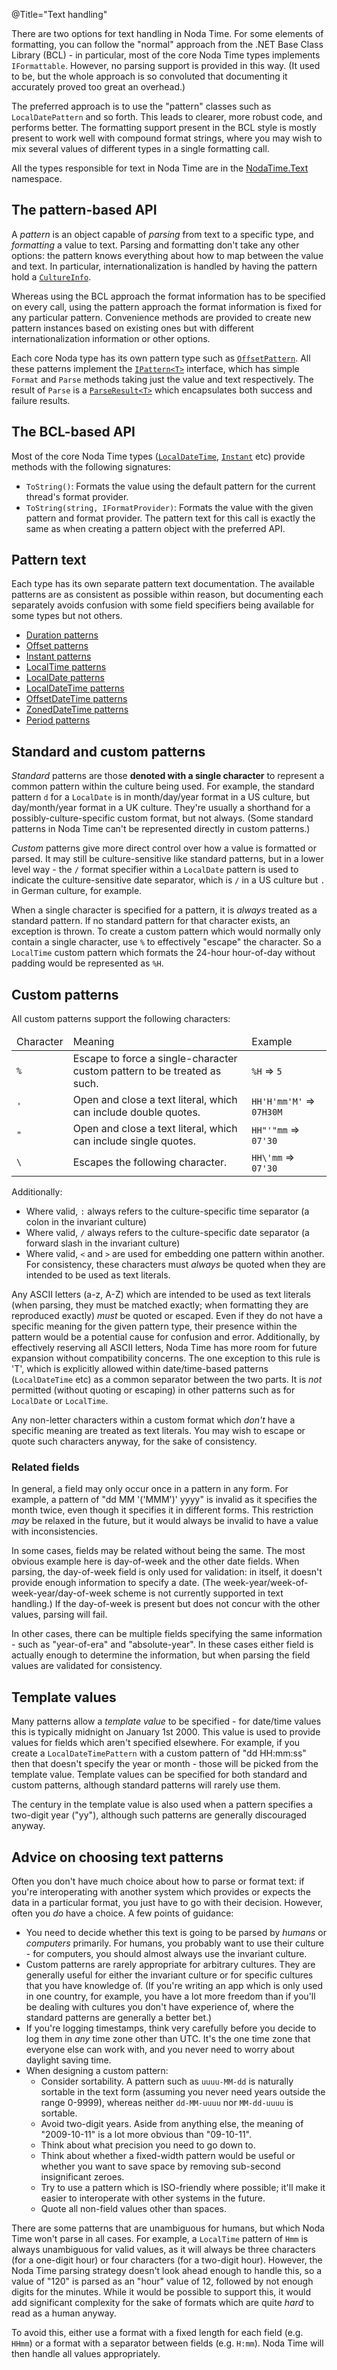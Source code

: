 @Title="Text handling"

There are two options for text handling in Noda Time. For some elements of
formatting, you can follow the "normal" approach from the .NET Base Class
Library (BCL) - in particular, most of the core Noda Time types implements
`IFormattable`. However, no parsing support is provided in this way. (It used
to be, but the whole approach is so convoluted that documenting it accurately
proved too great an overhead.)

The preferred approach is to use the "pattern" classes such as `LocalDatePattern`
and so forth. This leads to clearer, more robust code, and performs better. The formatting
support present in the BCL style is mostly present to work well with compound format strings,
where you may wish to mix several values of different types in a single formatting call.

All the types responsible for text in Noda Time are in the
[NodaTime.Text][3] namespace.

The pattern-based API
---------------------

A *pattern* is an object capable of *parsing* from text to a specific
type, and *formatting* a value to text. Parsing and formatting don't
take any other options: the pattern knows everything about how to
map between the value and text. In particular, internationalization
is handled by having the pattern hold a [`CultureInfo`][2].

Whereas using the BCL approach the format
information has to be specified on every call, using the pattern
approach the format information is fixed for any particular pattern.
Convenience methods are provided to create new pattern instances
based on existing ones but with different internationalization
information or other options.

Each core Noda type has its own pattern type such as
[`OffsetPattern`](noda-type://NodaTime.Text.OffsetPattern). All
these patterns implement the
[`IPattern<T>`](noda-type://NodaTime.Text.IPattern-1) interface,
which has simple `Format` and `Parse` methods taking just the value
and text respectively. The result of `Parse` is a
[`ParseResult<T>`](noda-type://NodaTime.Text.ParseResult-1) which
encapsulates both success and failure results.

The BCL-based API
-----------------

Most of the core Noda Time types ([`LocalDateTime`][4],
[`Instant`][5] etc) provide methods with the
following signatures:

- `ToString()`: Formats the value using the default pattern for the
current thread's format provider.
- `ToString(string, IFormatProvider)`: Formats the value with the
given pattern and format provider. The pattern text for this call is
exactly the same as when creating a pattern object with the preferred API.

Pattern text
------------

Each type has its own separate pattern text documentation. The
available patterns are as consistent as possible within reason, but
documenting each separately avoids confusion with some field
specifiers being available for some types but not others.

- [Duration patterns](duration-patterns)
- [Offset patterns](offset-patterns)
- [Instant patterns](instant-patterns)
- [LocalTime patterns](localtime-patterns)
- [LocalDate patterns](localdate-patterns)
- [LocalDateTime patterns](localdatetime-patterns)
- [OffsetDateTime patterns](offsetdatetime-patterns)
- [ZonedDateTime patterns](zoneddatetime-patterns)
- [Period patterns](period-patterns)

Standard and custom patterns
---------------

*Standard* patterns are those **denoted with a single character** to represent a common pattern within the culture
being used. For example, the standard pattern `d` for a `LocalDate` is in month/day/year format in a US culture,
but day/month/year format in a UK culture. They're usually a shorthand for a possibly-culture-specific custom format,
but not always. (Some standard patterns in Noda Time can't be represented directly in custom patterns.)

*Custom* patterns give more direct control over how a value is formatted or parsed. It may
still be culture-sensitive like standard patterns, but in a lower level way - the `/` format specifier within a `LocalDate` pattern is used to indicate
the culture-sensitive date separator, which is `/` in a US culture but `.` in German culture, for example.

When a single character is specified for a pattern, it is *always* treated as a standard pattern. If no standard
pattern for that character exists, an exception is thrown. To create a custom pattern which would normally only
contain a single character, use `%` to effectively "escape" the character. So a `LocalTime` custom pattern which
formats the 24-hour hour-of-day without padding would be represented as `%H`.

<a name="custom-patterns"></a>Custom patterns
---------------

All custom patterns support the following characters:

<table>
  <thead>
    <tr>
      <td class="pattern-char">Character</td>
      <td class="pattern-description">Meaning</td>
      <td class="pattern-example">Example</td>
    </tr>
  </thead>
  <tbody>
    <tr>
      <td><code>%</code></td>
      <td>Escape to force a single-character custom pattern to be treated as such.</td>
      <td><code>%H</code> => <code>5</code></td>
    </tr>
    <tr>
      <td><code>'</code></td>
      <td>
        Open and close a text literal, which can include
        double quotes.
      </td>
      <td><code>HH'H'mm'M'</code> => <code>07H30M</code></td>
    </tr>
    <tr>
      <td><code>"</code></td>
      <td>
        Open and close a text literal, which can include
        single quotes.
      </td>
      <td><code>HH"'"mm</code> => <code>07'30</code></td>
    </tr>
    <tr>
      <td><code>\</code></td>
      <td>
        Escapes the following character.
      </td>
      <td><code>HH\'mm</code> => <code>07'30</code></td>
    </tr>
  </tbody>
</table>

Additionally:

- Where valid, `:` always refers to the culture-specific time separator (a colon in the invariant culture)
- Where valid, `/` always refers to the culture-specific date separator (a forward slash in the invariant culture)
- Where valid, `<` and `>` are used for embedding one pattern within another. For consistency, these characters
  must *always* be quoted when they are intended to be used as text literals.

Any ASCII letters (a-z, A-Z) which are intended to be used as text literals (when parsing, they must be
matched exactly; when formatting they are reproduced exactly) *must* be quoted or escaped. Even if they do not have
a specific meaning for the given pattern type, their presence within the pattern would be a potential cause for
confusion and error. Additionally, by effectively reserving all ASCII letters, Noda Time has more room for future
expansion without compatibility concerns. The one exception to this rule is 'T', which is explicitly allowed within
date/time-based patterns (`LocalDateTime` etc) as a common separator between the two parts. It is *not* permitted
(without quoting or escaping) in other patterns such as for `LocalDate` or `LocalTime`.

Any non-letter characters within a custom format which *don't* have a specific meaning are treated as text literals.
You may wish to escape or quote such characters anyway, for the sake of consistency.

### Related fields

In general, a field may only occur once in a pattern in any form. For example, a pattern of "dd MM '('MMM')' yyyy" is invalid as it specifies the month twice, even though it specifies it in different forms. This restriction *may* be relaxed in the future, but it would always be invalid to have a value with inconsistencies.

In some cases, fields may be related without being the same. The most obvious example here is day-of-week and the other date fields. When parsing, the day-of-week field is only used for validation: in itself, it doesn't provide enough information to specify a date. (The week-year/week-of-week-year/day-of-week scheme is not currently supported in text handling.) If the day-of-week is present but does not concur with the other values, parsing will fail.

In other cases, there can be multiple fields specifying the same information - such as "year-of-era" and "absolute-year". In these cases either field is actually enough to determine the information, but when parsing the field values are validated for consistency.

Template values
---------------

Many patterns allow a *template value* to be specified - for date/time values this is typically midnight on January 1st 2000. This value is used to provide values for fields which aren't specified elsewhere. For example, if you create a `LocalDateTimePattern` with a custom pattern of "dd HH:mm:ss" then that doesn't specify the year or month - those will be picked from the template value. Template values can be specified for both standard and custom patterns, although standard patterns will rarely use them.

The century in the template value is also used when a pattern specifies a two-digit year ("yy"), although such patterns are generally discouraged anyway.

Advice on choosing text patterns
--------------------------------

Often you don't have much choice about how to parse or format text: if you're interoperating with another system which provides or expects the data in a particular format, you just have to go with their decision. However, often you *do* have a choice. A few points of guidance:

- You need to decide whether this text is going to be parsed by *humans* or *computers* primarily. For humans, you probably want to use their culture - for computers, you should almost always use the invariant culture.
- Custom patterns are rarely appropriate for arbitrary cultures. They are generally useful for either the invariant culture or for specific cultures that you have knowledge of. (If you're writing an app which is only used in one country, for example, you have a lot more freedom than if you'll be dealing with cultures you don't have experience of, where the standard patterns are generally a better bet.)
- If you're logging timestamps, think very carefully before you decide to log them in *any* time zone other than UTC. It's the one time zone that everyone else can work with, and you never need to worry about daylight saving time.
- When designing a custom pattern:
  - Consider sortability. A pattern such as `uuuu-MM-dd` is naturally sortable in the text form (assuming you never need years outside the range 0-9999), whereas neither `dd-MM-uuuu` nor `MM-dd-uuuu` is sortable.
  - Avoid two-digit years. Aside from anything else, the meaning of "2009-10-11" is a lot more obvious than "09-10-11".
  - Think about what precision you need to go down to.
  - Think about whether a fixed-width pattern would be useful or whether you want to save space by removing sub-second insignificant zeroes.
  - Try to use a pattern which is ISO-friendly where possible; it'll make it easier to interoperate with other systems in the future.
  - Quote all non-field values other than spaces.

There are some patterns that are unambiguous for humans, but which Noda Time won't parse in
all cases. For example, a `LocalTime` pattern of `Hmm` is always unambiguous for valid values,
as it will always be three characters (for a one-digit hour) or four characters (for a two-digit hour).
However, the Noda Time parsing strategy doesn't look ahead enough to handle this, so a value of
"120" is parsed as an "hour" value of 12, followed by not enough digits for the minutes. While
it would be possible to support this, it would add significant complexity for the sake of formats
which are quite *hard* to read as a human anyway.

To avoid this, either use a format with a fixed length for each field (e.g. `HHmm`) or a format
with a separator between fields (e.g. `H:mm`). Noda Time will then handle all values appropriately.

  [2]: https://msdn.microsoft.com/en-us/library/system.globalization.cultureinfo.aspx
  [3]: noda-ns://NodaTime.Text
  [4]: noda-type://NodaTime.LocalDateTime
  [5]: noda-type://NodaTime.Instant
